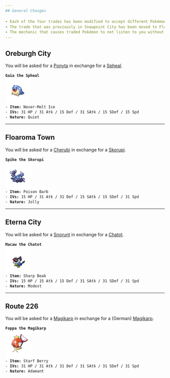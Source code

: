 ```yaml
---
## General Changes

- Each of the four trades has been modified to accept different Pokémon.
- The trade that was previously in Snowpoint City has been moved to Floaroma Town.
- The mechanic that causes traded Pokémon to not listen to you without certain badges has been removed. Traded Pokémon will now always listen to your commands.
---
```


## Oreburgh City

You will be asked for a [Ponyta](../pokemon/ponyta.md) in exchange for a [Spheal](../pokemon/spheal.md).

<pre><code><b>Gaia the Spheal</b>
<img src="../../assets/sprites/spheal/front.gif" title="Spheal" alt="Spheal">
- <b>Item:</b> Never-Melt Ice
- <b>IVs:</b> 31 HP / 31 Atk / 15 Def / 31 SAtk / 15 SDef / 15 Spd
- <b>Nature:</b> Quiet
</code></pre>

---

## Floaroma Town

You will be asked for a [Cherubi](../pokemon/cherubi.md) in exchange for a [Skorupi](../pokemon/skorupi.md).

<pre><code><b>Spike the Skorupi</b>
<img src="../../assets/sprites/skorupi/front.gif" title="Skorupi" alt="Skorupi">
- <b>Item:</b> Poison Barb
- <b>IVs:</b> 15 HP / 31 Atk / 31 Def / 15 SAtk / 15 SDef / 31 Spd
- <b>Nature:</b> Jolly
</code></pre>

---

## Eterna City

You will be asked for a [Snorunt](../pokemon/snorunt.md) in exchange for a [Chatot](../pokemon/chatot.md).

<pre><code><b>Macaw the Chatot</b>
<img src="../../assets/sprites/chatot/front.gif" title="Chatot" alt="Chatot">
- <b>Item:</b> Sharp Beak
- <b>IVs:</b> 15 HP / 15 Atk / 15 Def / 31 SAtk / 31 SDef / 31 Spd
- <b>Nature:</b> Modest
</code></pre>

---

## Route 226

You will be asked for a [Magikarp](../pokemon/magikarp.md) in exchange for a (German) [Magikarp](../pokemon/magikarp.md).

<pre><code><b>Foppa the Magikarp</b>
<img src="../../assets/sprites/magikarp/front.gif" title="Magikarp" alt="Magikarp">
- <b>Item:</b> Starf Berry
- <b>IVs:</b> 31 HP / 31 Atk / 31 Def / 31 SAtk / 31 SDef / 31 Spd
- <b>Nature:</b> Adamant
</code></pre>
